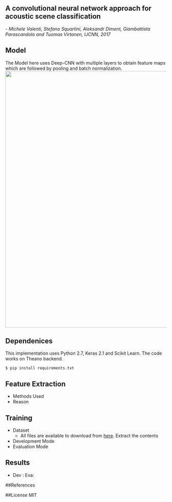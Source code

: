 <h2> A convolutional neural network approach for acoustic scene classification </h2>

*- Michele Valenti, Stefano Squartini, Aleksandr Diment, Giambattista Parascandolo and Tuomas Virtanen, IJCNN, 2017*
## Model
The Model here uses Deep-CNN with multiple layers to obtain feature maps which are followed by pooling and batch normalization.
<img src="https://github.com/akshitac8/Summaries/blob/master/Audio_Dcase_CNN_logmel/cnn.PNG" width="800" >

## Dependenices
This implementation uses Python 2.7, Keras 2.1 and Scikit Learn. The code works on Theano backend.
```
$ pip install requirements.txt
```
## Feature Extraction
- Methods Used
- Reason

## Training
- Dataset
    - All files are available to download from [here](http://www.cs.tut.fi/sgn/arg/dcase2016/task-acoustic-scene-classification). Extract the contents 
- Development Mode
- Evaluation Mode

## Results
- Dev :                                                         Eva: 

##References

##License
MIT
  





